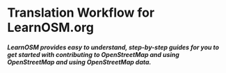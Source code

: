

# Translation Workflow for LearnOSM.org

##### LearnOSM provides easy to understand, step-by-step guides for you to get started with contributing to OpenStreetMap and using OpenStreetMap and using OpenStreetMap data.
